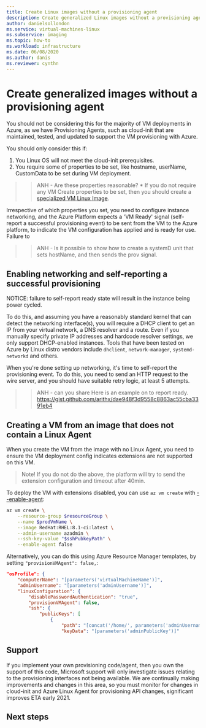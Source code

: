 ```yaml
---
title: Create Linux images without a provisioning agent 
description: Create generalized Linux images without a provisioning agent in Azure.
author: danielsollondon
ms.service: virtual-machines-linux
ms.subservice: imaging
ms.topic: how-to
ms.workload: infrastructure
ms.date: 06/08/2020
ms.author: danis
ms.reviewer: cynthn
---
```



# Create generalized images without a provisioning agent

You should not be considering this for the majority of VM deployments in Azure, as we have Provisioning Agents, such as cloud-init that are maintained, tested, and updated to support the VM provisioning with Azure.

You should only consider this if:
1. You Linux OS will not meet the cloud-init prerequisites.
2. You require some of properties to be set, like hostname, userName, CustomData to be set during VM deployment.
>> ANH - Are these properties reasonable?
    * If you do not require any VM Create properties to be set, then you should create a [specialized VM Linux Image](<tbd>).

Irrespective of which properties you set, you need to configure instance networking, and the Azure Platform expects a 'VM Ready' signal (self-report a successful provisioning event) to be sent from the VM to the Azure platform, to indicate the VM configuration has applied and is ready for use. Failure to 

>> ANH - Is it possible to show how to create a systemD unit that sets hostName, and then sends the prov signal.


## Enabling networking and self-reporting a successful provisioning
NOTICE: failure to self-report ready state will result in the instance being power cycled.
 
To do this, and assuming you have a reasonably standard kernel that can detect the networking interface(s), you will require a DHCP client to get an IP from your virtual network, a DNS resolver and a route. Even if you manually specify private IP addresses and hardcode resolver settings, we only support DHCP-enabled instances. Tools that have been tested on Azure by Linux distro vendors include `dhclient`, `network-manager`, `systemd-networkd` and others.
 
When you're done setting up networking, it's time to self-report the provisioning event. To do this, you need to send an HTTP request to the wire server, and you should have suitable retry logic, at least 5 attempts.


>> ANH - can you share 
Here is an example on to report ready.
            https://gist.github.com/arithx/dae948f3d9558c8863ac55cba3391eb4
 

## Creating a VM from an image that does not contain a Linux Agent
When you create the VM from the image with no Linux Agent, you need to ensure the VM deployment config indicates extensions are not supported on this VM.

>Note! If you do not do the above, the platform will try to send the extension configuration and timeout after 40min.

To deploy the VM with extensions disabled, you can use `az vm create` with [--enable-agent](https://docs.microsoft.com/en-us/cli/azure/vm?view=azure-cli-latest#az-vm-create):
```bash
az vm create \
    --resource-group $resourceGroup \
    --name $prodVmName \
    --image RedHat:RHEL:8.1-ci:latest \
    --admin-username azadmin \
    --ssh-key-value "$sshPubkeyPath" \
    --enable-agent false
```

Alternatively, you can do this using Azure Resource Manager templates, by setting `"provisionVMAgent": false,`:
```json
"osProfile": {
    "computerName": "[parameters('virtualMachineName')]",
    "adminUsername": "[parameters('adminUsername')]",
    "linuxConfiguration": {
        "disablePasswordAuthentication": "true",
        "provisionVMAgent": false,
        "ssh": {
            "publicKeys": [
                {
                    "path": "[concat('/home/', parameters('adminUsername'), '/.ssh/authorized_keys')]",
                    "keyData": "[parameters('adminPublicKey')]"
```



## Support
If you implement your own provisioning code/agent, then you own the support of this code, Microsoft support will only investigate issues relating to the provisioning interfaces not being available. We are continually making improvements and changes in this area, so you must monitor for changes in cloud-init and Azure Linux Agent for provisioning API changes, significant improves ETA early 2021.
 
## Next steps

